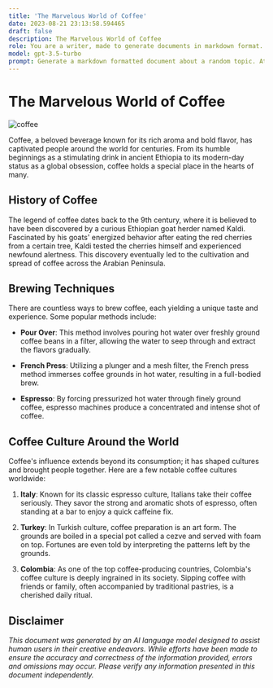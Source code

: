 ```yaml
---
title: 'The Marvelous World of Coffee'
date: 2023-08-21 23:13:58.594465
draft: false
description: The Marvelous World of Coffee
role: You are a writer, made to generate documents in markdown format. It is very important that all of the documents you generate are in valid markdown format.
model: gpt-3.5-turbo
prompt: Generate a markdown formatted document about a random topic. At the bottom, include a disclaimer explaining that the document was generated by you. The first line of the document should be the title. Make sure that the entire document is in proper markdown format, using a mix of various tags to make the document visually appealing.
---
```


# The Marvelous World of Coffee

![coffee](https://images.unsplash.com/photo-1515378960531-b694211b7c24)

Coffee, a beloved beverage known for its rich aroma and bold flavor, has captivated people around the world for centuries. From its humble beginnings as a stimulating drink in ancient Ethiopia to its modern-day status as a global obsession, coffee holds a special place in the hearts of many.

## History of Coffee

The legend of coffee dates back to the 9th century, where it is believed to have been discovered by a curious Ethiopian goat herder named Kaldi. Fascinated by his goats' energized behavior after eating the red cherries from a certain tree, Kaldi tested the cherries himself and experienced newfound alertness. This discovery eventually led to the cultivation and spread of coffee across the Arabian Peninsula.

## Brewing Techniques

There are countless ways to brew coffee, each yielding a unique taste and experience. Some popular methods include:

- **Pour Over**: This method involves pouring hot water over freshly ground coffee beans in a filter, allowing the water to seep through and extract the flavors gradually.

- **French Press**: Utilizing a plunger and a mesh filter, the French press method immerses coffee grounds in hot water, resulting in a full-bodied brew.

- **Espresso**: By forcing pressurized hot water through finely ground coffee, espresso machines produce a concentrated and intense shot of coffee.

## Coffee Culture Around the World

Coffee's influence extends beyond its consumption; it has shaped cultures and brought people together. Here are a few notable coffee cultures worldwide:

1. **Italy**: Known for its classic espresso culture, Italians take their coffee seriously. They savor the strong and aromatic shots of espresso, often standing at a bar to enjoy a quick caffeine fix.

2. **Turkey**: In Turkish culture, coffee preparation is an art form. The grounds are boiled in a special pot called a cezve and served with foam on top. Fortunes are even told by interpreting the patterns left by the grounds.

3. **Colombia**: As one of the top coffee-producing countries, Colombia's coffee culture is deeply ingrained in its society. Sipping coffee with friends or family, often accompanied by traditional pastries, is a cherished daily ritual.

## Disclaimer

*This document was generated by an AI language model designed to assist human users in their creative endeavors. While efforts have been made to ensure the accuracy and correctness of the information provided, errors and omissions may occur. Please verify any information presented in this document independently.*